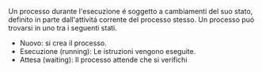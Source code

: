 Un processo durante l'esecuzione é soggetto a cambiamenti del suo stato, definito in parte dall'attivitá corrente del processo stesso. Un processo puó trovarsi in uno tra i seguenti stati.
- Nuovo: si crea il processo.
- Esecuzione (running): Le istruzioni vengono eseguite.
- Attesa (waiting): Il processo attende che si verifichi